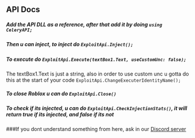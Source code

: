 ## API Docs

##### Add the API DLL as a reference, after that add it by doing `using CeleryAPI;`
##### Then u can inject, to inject do  `ExploitApi.Inject();`
##### To execute do `ExploitApi.Execute(textBox1.Text, useCustomUnc: false);`
The textBox1.Text is just a string, also in order to use custom unc u gotta do this at the start of your code `ExploitApi.ChangeExecuterIdentityName();`

##### To close Roblox u can do `ExploitApi.Close()`
##### To check if its injected, u can do `ExploitApi.CheckInjectionStats()`, it will return true if its injected, and false if its not


###If you dont understand something from here, ask in our [Discord server](https://discord.gg/u2YWpA8y7U "Discord server")
